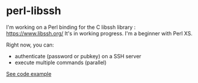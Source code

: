 # perl-libssh

I'm working on a Perl binding for the C libssh library : https://www.libssh.org/
It's in working progress. I'm a beginner with Perl XS.

Right now, you can:
* authenticate (password or pubkey) on a SSH server
* execute multiple commands (parallel)

[See code example](./example/connection.pl)